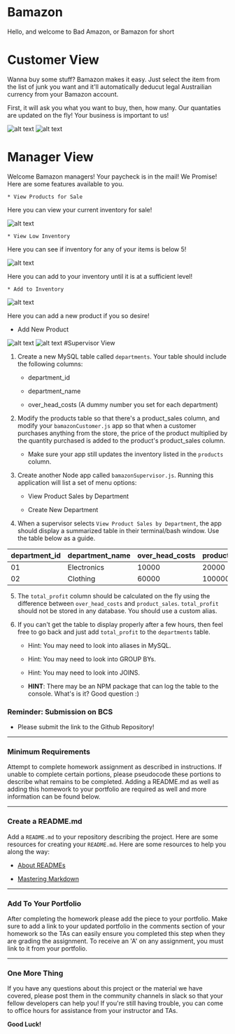 # Bamazon

Hello, and welcome to Bad Amazon, or Bamazon for short

# Customer View

Wanna buy some stuff? Bamazon makes it easy. Just select the item from the list of junk you want and it'll automatically deducut legal Austrailian currency from your Bamazon account.

First, it will ask you what you want to buy, then, how many. Our quantaties are updated on the fly! Your business is important to us!

![alt text](customerBUY1.png)
![alt text](customerBUY2.png)

# Manager View

Welcome Bamazon managers! Your paycheck is in the mail! We Promise! Here are some features available to you.

    * View Products for Sale

Here you can view your current inventory for sale!

![alt text](managerforsale.jpg)
  
    * View Low Inventory

Here you can see if inventory for any of your items is below 5!
  
![alt text](managerlowinv.jpg)

Here you can add to your inventory until it is at a sufficient level!

    * Add to Inventory

![alt text](manageraddinv.jpg)
  
Here you can add a new product if you so desire!

  * Add New Product

![alt text](managerproduct1.png)
![alt text](managerproduct2.png)
#Supervisor View

1. Create a new MySQL table called `departments`. Your table should include the following columns:

   - department_id

   - department_name

   - over_head_costs (A dummy number you set for each department)

2. Modify the products table so that there's a product_sales column, and modify your `bamazonCustomer.js` app so that when a customer purchases anything from the store, the price of the product multiplied by the quantity purchased is added to the product's product_sales column.

   - Make sure your app still updates the inventory listed in the `products` column.

3. Create another Node app called `bamazonSupervisor.js`. Running this application will list a set of menu options:

   - View Product Sales by Department

   - Create New Department

4. When a supervisor selects `View Product Sales by Department`, the app should display a summarized table in their terminal/bash window. Use the table below as a guide.

| department_id | department_name | over_head_costs | product_sales | total_profit |
| ------------- | --------------- | --------------- | ------------- | ------------ |
| 01            | Electronics     | 10000           | 20000         | 10000        |
| 02            | Clothing        | 60000           | 100000        | 40000        |

5. The `total_profit` column should be calculated on the fly using the difference between `over_head_costs` and `product_sales`. `total_profit` should not be stored in any database. You should use a custom alias.

6. If you can't get the table to display properly after a few hours, then feel free to go back and just add `total_profit` to the `departments` table.

   - Hint: You may need to look into aliases in MySQL.

   - Hint: You may need to look into GROUP BYs.

   - Hint: You may need to look into JOINS.

   - **HINT**: There may be an NPM package that can log the table to the console. What's is it? Good question :)

### Reminder: Submission on BCS

- Please submit the link to the Github Repository!

---

### Minimum Requirements

Attempt to complete homework assignment as described in instructions. If unable to complete certain portions, please pseudocode these portions to describe what remains to be completed. Adding a README.md as well as adding this homework to your portfolio are required as well and more information can be found below.

---

### Create a README.md

Add a `README.md` to your repository describing the project. Here are some resources for creating your `README.md`. Here are some resources to help you along the way:

- [About READMEs](https://help.github.com/articles/about-readmes/)

- [Mastering Markdown](https://guides.github.com/features/mastering-markdown/)

---

### Add To Your Portfolio

After completing the homework please add the piece to your portfolio. Make sure to add a link to your updated portfolio in the comments section of your homework so the TAs can easily ensure you completed this step when they are grading the assignment. To receive an 'A' on any assignment, you must link to it from your portfolio.

---

### One More Thing

If you have any questions about this project or the material we have covered, please post them in the community channels in slack so that your fellow developers can help you! If you're still having trouble, you can come to office hours for assistance from your instructor and TAs.

**Good Luck!**
